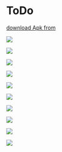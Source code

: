 ToDo
=======

[download Apk from ](https://github.com/Anilugale/ToDo/blob/master/Todo.apk)

![](smaple.png)


![](screens/s1.png)


![](screens/s2.png)


![](screens/s3.png)


![](screens/s4.png)


![](screens/s5.png)


![](screens/s6.png)


![](screens/s7.png)


![](screens/s8.png)


![](screens/s9.png)